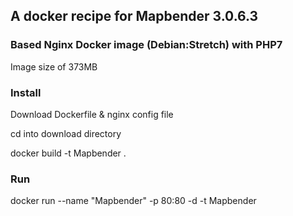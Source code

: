 ## A docker recipe for Mapbender 3.0.6.3
### Based Nginx Docker image (Debian:Stretch) with PHP7

Image size of 373MB

### Install 
Download Dockerfile & nginx config file

cd into download directory 

docker build -t Mapbender .

### Run

docker run --name "Mapbender" -p 80:80 -d -t Mapbender
